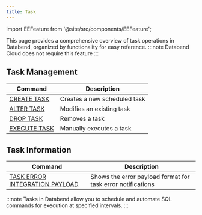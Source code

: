 ```yaml
---
title: Task
---
```


import EEFeature from '@site/src/components/EEFeature';

This page provides a comprehensive overview of task operations in Databend, organized by functionality for easy reference.
<EEFeature featureName='PRIVATE TASK'/>
:::note
Databend Cloud does not require this feature
:::

## Task Management

| Command | Description |
|---------|-------------|
| [CREATE TASK](01-ddl-create_task.md) | Creates a new scheduled task |
| [ALTER TASK](02-ddl-alter-task.md) | Modifies an existing task |
| [DROP TASK](03-ddl-drop-task.md) | Removes a task |
| [EXECUTE TASK](04-ddl-execute-task.md) | Manually executes a task |

## Task Information

| Command | Description |
|---------|-------------|
| [TASK ERROR INTEGRATION PAYLOAD](10-task-error-integration-payload.md) | Shows the error payload format for task error notifications |

:::note
Tasks in Databend allow you to schedule and automate SQL commands for execution at specified intervals.
:::
